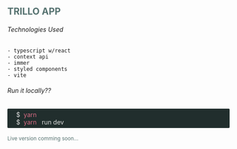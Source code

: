 ## <span style="color: #577371">TRILLO APP </span>

###### Technologies Used

```
- typescript w/react
- context api
- immer
- styled components
- vite
```

###### Run it locally??

<div style="color: #ddd; background: #212e2d; padding: 5px 20px; border-radius: 2px">

<span>
  $   &nbsp;<span style="color:#d96c84 ">yarn</span> &nbsp;
</span> <br>
<span>
  $   &nbsp;<span style="color:#d96c84 ">yarn</span> &nbsp;  run dev<br>
</span>

</div>

<br>

 <small style="color: #577371">
 Live version comming soon...
 </small>
